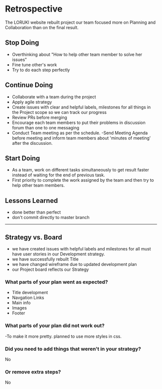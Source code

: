 # Retrospective

The LORUKI website rebuilt project our team focused more on Planning and
Collaboration than on the final result.

## Stop Doing

- Overthinking about "How to help other team member to solve her issues"
- Fine tune other's work
- Try to do each step perfectly

## Continue Doing

- Collaborate with a team during the project
- Apply agile strategy
- Create issues with clear and helpful labels, milestones for all things in the
  Project scope so we can track our progress
- Review PRs before merging
- Encourage each team members to put their problems in discussion forum than one
  to one messaging
- Conduct Team meeting as per the schedule. -Send Meeting Agenda before meeting
  and inform team members about 'minutes of meeting' after the discussion.

## Start Doing

- As a team, work on different tasks simultaneously to get result faster instead
  of waiting for the end of previous task.
- First priority to complete the work assigned by the team and then try to help
  other team members.

## Lessons Learned

- done better than perfect
- don't commit directly to master branch

---

## Strategy vs. Board

- we have created issues with helpful labels and milestones for all must have
  user stories in our Development strategy.
- we have successfully rebuilt Title
- we have changed wireframe due to updated development plan
- our Project board reflects our Strategy

### What parts of your plan went as expected?

- Title development
- Navgation Links
- Main info
- Images
- Footer

### What parts of your plan did not work out?

-To make it more pretty. planned to use more styles in css.

### Did you need to add things that weren't in your strategy?

No

### Or remove extra steps?

No
